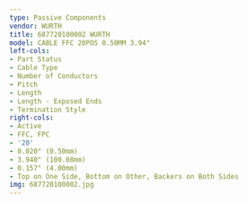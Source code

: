 ```yaml
---
type: Passive Components
vendor: WURTH
title: 687720100002 WURTH
model: CABLE FFC 20POS 0.50MM 3.94"
left-cols:
- Part Status
- Cable Type
- Number of Conductors
- Pitch
- Length
- Length - Exposed Ends
- Termination Style
right-cols:
- Active
- FFC, FPC
- '20'
- 0.020" (0.50mm)
- 3.940" (100.08mm)
- 0.157" (4.00mm)
- Top on One Side, Bottom on Other, Backers on Both Sides
img: 687720100002.jpg
---
```

